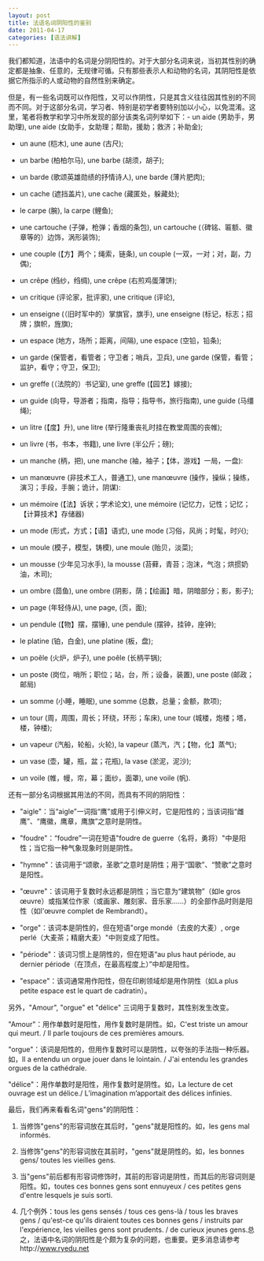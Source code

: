 ```yaml
---
layout: post
title: 法语名词阴阳性的鉴别
date: 2011-04-17
categories: [语法讲解]  
---
```


我们都知道，法语中的名词是分阴阳性的。对于大部分名词来说，当初其性别的确定都是抽象、任意的，无规律可循。只有那些表示人和动物的名词，其阴阳性是依据它所指示的人或动物的自然性别来确定。

但是，有一些名词既可以作阳性，又可以作阴性，只是其含义往往因其性别的不同而不同。对于这部分名词，学习者、特别是初学者要特别加以小心，以免混淆。这里，笔者将教学和学习中所发现的部分该类名词列举如下：- un aide (男助手，男助理), une aide (女助手，女助理；帮助，援助；救济；补助金);

- un aune (桤木), une aune (古尺);

- un barbe (柏柏尔马), une barbe (胡须，胡子);

- un barde (歌颂英雄勋绩的抒情诗人), une barde (薄片肥肉);

- un cache (遮挡盖片), une cache (藏匿处，躲藏处);

- le carpe (腕), la carpe (鲤鱼);

- une cartouche (子弹，枪弹；香烟的条包), un cartouche (（碑铭、匾额、徽章等的）边饰，涡形装饰);

- une couple (【方】两个；绳索，链条), un couple (一双，一对；对，副，力偶);

- un crêpe (绉纱，绉绸), une crêpe (右煎鸡蛋薄饼);

- un critique (评论家，批评家), une critique (评论),

- un enseigne (（旧时军中的）掌旗官，旗手), une enseigne (标记，标志；招牌；旗帜，旌旗);

- un espace (地方，场所；距离，间隔), une espace (空铅，铅条);

- un garde (保管者，看管者；守卫者；哨兵，卫兵), une garde (保管，看管；监护，看守；守卫，保卫);

- un greffe (（法院的）书记室), une greffe (【园艺】嫁接);

- un guide (向导，导游者；指南，指导；指导书，旅行指南), une guide (马缰绳);

- un litre (【度】升), une litre (举行隆重丧礼时挂在教堂周围的丧帷);

- un livre (书，书本，书籍), une livre (半公斤；磅);

- un manche (柄，把), une manche (袖，袖子；【体，游戏】一局，一盘):

- un manœuvre (非技术工人，普通工), une manœuvre (操作，操纵；操练，演习；手段，手腕；诡计，阴谋):

- un mémoire (【法】诉状；学术论文), une mémoire (记忆力，记性；记忆；【计算技术】存储器)

- un mode (形式，方式；【语】语式), une mode (习俗，风尚；时髦，时兴);

- un moule (模子，模型，铸模), une moule (贻贝，淡菜);

- un mousse (少年见习水手), la mousse (苔藓，青苔；泡沫，气泡；烘掼奶油，木司);

- un ombre (茴鱼), une ombre (阴影，荫；【绘画】暗，阴暗部分；影，影子);

- un page (年轻侍从), une page, (页，面);

- un pendule (【物】摆，摆锤), une pendule (摆钟，挂钟，座钟);

- le platine (铂，白金), une platine (板，盘);

- un poêle (火炉，炉子), une poêle (长柄平锅);

- un poste (岗位，哨所；职位；站，台，所；设备，装置), une poste (邮政；邮局)

- un somme (小睡，睡眠), une somme (总数，总量；金额，款项);

- un tour (周，周围，周长；环绕，环形；车床), une tour (城楼，炮楼；塔，楼，钟楼);

- un vapeur (汽船，轮船，火轮), la vapeur (蒸汽，汽；【物，化】蒸气);

- un vase (壶，罐，瓶，盆；花瓶), la vase (淤泥，泥沙);

- un voile (帷，幔，帘，幕；面纱，面罩), une voile (帆).

还有一部分名词根据其用法的不同，而具有不同的阴阳性：

- "aigle"：当“aigle”一词指“鹰”或用于引伸义时，它是阳性的；当该词指“雌鹰”、“鹰徽，鹰章，鹰旗”之意时是阴性。

- "foudre"：“foudre”一词在短语"foudre de guerre（名将，勇将）"中是阳性；当它指一种气象现象时则是阴性。

- "hymne"：该词用于“颂歌，圣歌”之意时是阴性；用于“国歌”、“赞歌”之意时是阳性。

- "œuvre"：该词用于复数时永远都是阴性；当它意为“建筑物”（如le gros œuvre）或指某位作家（或画家、雕刻家、音乐家……）的全部作品时则是阳性（如l'œuvre complet de Rembrandt）。

- "orge"：该词本是阴性的，但在短语"orge mondé（去皮的大麦）, orge perlé（大麦茶；精磨大麦）"中则变成了阳性。

- "période"：该词习惯上是阴性的，但在短语“au plus haut période, au dernier période（在顶点，在最高程度上）”中却是阳性。

- "espace"：该词通常用作阳性，但在印刷领域却是用作阴性（如La plus petite espace est le quart de cadratin）。

另外，"Amour", "orgue" et "délice" 三词用于复数时，其性别发生改变。

"Amour"：用作单数时是阳性，用作复数时是阴性。如，C'est triste un amour qui meurt. / Il parle toujours de ces premières amours.

"orgue"：该词是阳性的，但用作复数时可以是阴性，以夸张的手法指一种乐器。如，Il a entendu un orgue jouer dans le lointain. / J'ai entendu les grandes orgues de la cathédrale.

"délice"：用作单数时是阳性，用作复数时是阴性。如，La lecture de cet ouvrage est un délice./ L’imagination m’apportait des délices infinies.

最后，我们再来看看名词"gens"的阴阳性：

1. 当修饰"gens"的形容词放在其后时，"gens"就是阳性的。如，les gens mal informés.

2. 当修饰"gens"的形容词放在其前时，"gens"就是阴性的。如，les bonnes gens/ toutes les vieilles gens.

3. 当"gens"前后都有形容词修饰时，其前的形容词是阴性，而其后的形容词则是阳性。如，toutes ces bonnes gens sont ennuyeux / ces petites gens d'entre lesquels je suis sorti.

4. 几个例外：tous les gens sensés / tous ces gens-là / tous les braves gens / qu'est-ce qu'ils diraient toutes ces bonnes gens / instruits par l'expérience, les vieilles gens sont prudents. / de curieux jeunes gens.总之，法语中名词的阴阳性是个颇为复杂的问题，也重要。更多消息请参考http://www.ryedu.net



